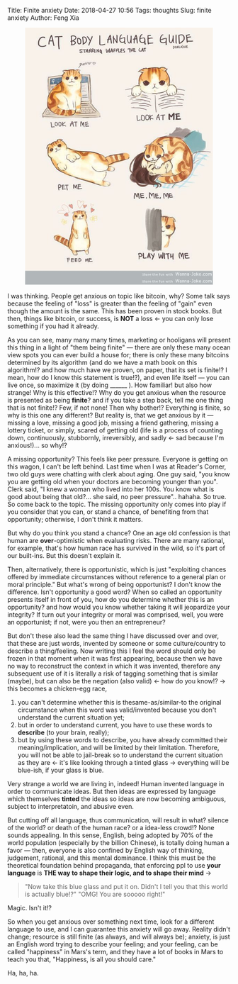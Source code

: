 Title: Finite anxiety
Date: 2018-04-27 10:56
Tags: thoughts
Slug: finite anxiety
Author: Feng Xia

<figure class="col l6 m6 s12">
  <img src="/images/cat-body-language.jpg"/>
</figure>


I was thinking. People get anxious on topic like bitcoin, why? Some
talk says because the feeling of "loss" is greater than the feeling of
"gain" even though the amount is the same. This has been proven in
stock books. But then, things like bitcoin, or success, is **NOT** a
loss &larr; you can only lose something if you had it already. 

As you can see, many many many times, marketing or hooligans will
present this thing in a light of "them being finite" &mdash; there are
only these many ocean view spots you can ever build a house for; there
is only these many bitcoins determined by its algorithm (and do we
have a math book on this algorithm!? and how much have we proven, on
paper, that its set is finite!? I mean, how do I know this statement
is true!?), and even life itself &mdash; you can live once, so
maximize it (by doing ______ ). How familiar! but also how strange!
Why is this effective!? Why do you get anxious when the resource is
presented as being **finite**? and if you take a step back, tell me
one thing that is not finite!? Few, if not none! Then why bother!?
Everything is finite, so why is this one any different? But reality
is, that we get anxious by it &mdash; missing a love, missing a good
job, missing a friend gathering, missing a lottery ticket, or simply,
scared of getting old (life is a process of counting down,
continuously, stubbornly, irreversibly, and sadly &larr; sad because
I'm anxious!)... so why!?

A missing opportunity?  This feels like peer pressure. Everyone is
getting on this wagon, I can't be left behind. Last time when I was at
Reader's Corner, two old guys were chatting with clerk about
aging. One guy said, "you know you are getting old when your doctors
are becoming younger than you". Clerk said, "I knew a woman who lived
into her 100s. You know what is good about being that old?... she
said, no peer pressure".. hahaha. So true. So come back to the
topic. The missing opportunity only comes into play if you consider
that you can, or stand a chance, of benefiting from that opportunity;
otherwise, I don't think it matters.

But why do you think you stand a chance? One an age old confession is
that human are **over**-optimistic when evaluating risks. There are
many rational, for example, that's how human race has survived in the
wild, so it's part of our built-ins. But this doesn't explain it.

Then, alternatively, there is opportunistic, which is just "exploiting
chances offered by immediate circumstances without reference to a
general plan or moral principle." But what's wrong of being
opportunist? I don't know the difference. Isn't opportunity a good
word? When so called an opportunity presents itself in front of you,
how do you determine whether this is an opportunity? and how would you
know whether taking it will jeopardize your integrity? If turn out
your integrity or moral was comprised, well, you were an opportunist;
if not, were you then an entrepreneur?

But don't these also lead the same thing I have discussed over and
over, that these are just words, invented by someone or some
culture/country to describe a thing/feeling. Now writing this I feel
the word should only be frozen in that moment when it was first
appearing, because then we have no way to reconstruct the context in
which it was invented, therefore any subsequent use of it is literally
a risk of tagging something that is similar (maybe), but can also be
the negation (also valid) &larr; how do you know!? &rarr; this becomes
a chicken-egg race, 

1. you can't determine whether this is thesame-as/similar-to the
   original circumstance when this word was valid/invented because you
   don't understand the current situation yet;
2. but in order to understand current, you have to use these words to
   **describe** (to your brain, really);
3. but by using these words to describe, you have already committed
   their meaning/implication, and will be limited by their
   limitation. Therefore, you will not be able to jail-break so to
   understand the current situation as they are &larr; it's like
   looking through a tinted glass &rarr; everything will be blue-ish,
   if your glass is blue.
   
Very strange a world we are living in, indeed! Human invented language
in order to communicate ideas. But then ideas are expressed by
language which themselves **tinted** the ideas so ideas are now
becoming ambiguous, subject to interpretatoin, and abusive even.

But cutting off all language, thus communication, will result in what?
silence of the world? or death of the human race? or a idea-less
crowd!? None sounds appealing. In this sense, English, being adopted
by 70% of the world population (especially by the billion Chinese), is
totally doing human a favor &mdash; then, everyone is also confined by
English way of thinking, judgement, rational, and this mental
dominance. I think this must be the theoretical foundation behind
propaganda, that enforcing ppl to use **your language** is **THE way to
shape their logic, and to shape their mind** &rarr; 

> "Now take this blue
> glass and put it on. Didn't I tell you that this world is actually
> blue!?" "OMG! You are sooooo right!"
> 

Magic. Isn't it!?

So when you get anxious over something next time, look for a
different language to use, and I can guarantee this anxiety will go
away. Reality didn't change; resource is still finite (as always, and
will always be); anxiety, is just an English word trying to describe
your feeling; and your feeling, can be called "happiness" in Mars's
term, and they have a lot of books in Mars to teach you that,
"Happiness, is all you should care."

Ha, ha, ha.
